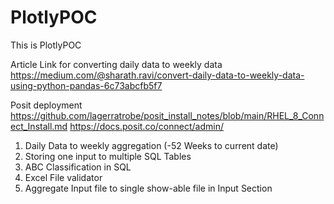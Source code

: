 # PlotlyPOC
This is PlotlyPOC


Article Link for converting daily data to weekly data
https://medium.com/@sharath.ravi/convert-daily-data-to-weekly-data-using-python-pandas-6c73abcfb5f7

Posit deployment
https://github.com/lagerratrobe/posit_install_notes/blob/main/RHEL_8_Connect_Install.md
https://docs.posit.co/connect/admin/


1. Daily Data to weekly aggregation (-52 Weeks to current date)
2. Storing one input to multiple SQL Tables
3. ABC Classification in SQL
4. Excel File validator
5. Aggregate Input file to single show-able file in Input Section
